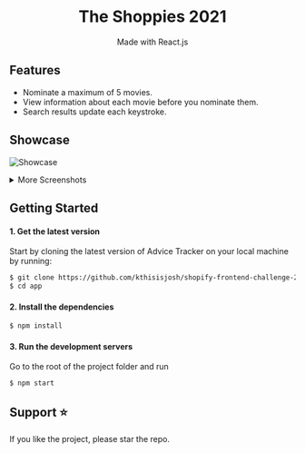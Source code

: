 <h1 align="center">
    The Shoppies 2021
</h1>
<p align="center">
Made with React.js
</p>

## Features

- Nominate a maximum of 5 movies.
- View information about each movie before you nominate them.
- Search results update each keystroke.

## Showcase

![Showcase](https://github.com/kthisisjosh/readme-assets/blob/master/shopify-challenge-2021/Showcase.gif)

<details>
  <summary>More Screenshots</summary>
  
  
  <img src="https://github.com/kthisisjosh/readme-assets/blob/master/shopify-challenge-2021/shopify-frontend-challenge-2021.png"/>
  <img src="https://github.com/kthisisjosh/readme-assets/blob/master/shopify-challenge-2021/shopify-frontend-challenge-2021p2.png"/>
  
</details>

## Getting Started

#### 1. Get the latest version

Start by cloning the latest version of Advice Tracker on your local machine by running:

```sh
$ git clone https://github.com/kthisisjosh/shopify-frontend-challenge-2021.git app
$ cd app
```

#### 2. Install the dependencies

```sh
$ npm install
```

#### 3. Run the development servers

Go to the root of the project folder and run

```sh
$ npm start
```

## Support ⭐

If you like the project, please star the repo.
